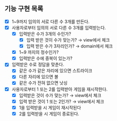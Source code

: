 ## 기능 구현 목록


- [x]  1~9까지 임의의 서로 다른 수 3개를 만든다.
- [x]  사용자로부터 임의의 서로 다른 수 3개를 입력받는다.
    - [x]  입력받은 수가 3개의 수인가?
        - [x]  입력 받은 것이 수가 맞는가? → view에서 체크
        - [x]  입력 받은 수가 3자리인가? → domain에서 체크
    - [x]  1~9 까지의 정수인가?
    - [x]  입력받은 수에 중복이 있는가?
- [x]  입력받은 수로 정답을 맞춘다.
    - [x]  같은 수가 같은 자리에 있으면 스트라이크
    - [x]  다른 자리에 있으면 볼
    - [x]  같은 수가 전혀 없으면 낫싱
- [x]  사용자로부터 1 또는 2를 입력받아 게임을 재시작한다.
    - [x]  입력받은 것이 수가 맞는가? → view에서 체크
    - [x]  입력 받은 것이 1 또는 2인가? → view에서 체크
    - [x]  1을 입력받을 시 게임이 재시작된다
    - [x]  2를 입력받을 시 게임이 종료된다.